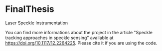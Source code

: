 # FinalThesis
Laser Speckle Instrumentation

You can find more informations about the project in the article "Speckle tracking approaches in speckle sensing" available at https://doi.org/10.1117/12.2264225. 
Please cite it if you are using the code.
